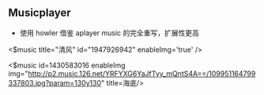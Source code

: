 <!-- plugin template readme -->

## Musicplayer

- 使用 howler 借鉴 aplayer music 的完全重写，扩展性更高

<$music title="清风" id="1947926942" enableImg='true' />

<$music id=1430583016 enableImg img="http://p2.music.126.net/YRFYXG6YaJfTyy_mQntS4A==/109951164799337803.jpg?param=130y130" title=海底/>
